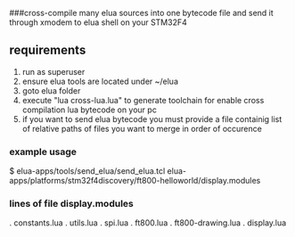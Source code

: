 ###cross-compile many elua sources into one bytecode file and send it through xmodem to elua shell on your STM32F4

## requirements
1. run as superuser
1. ensure elua tools are located under ~/elua
1. goto elua folder
1. execute "lua cross-lua.lua" to generate toolchain for enable cross compilation lua bytecode on your pc
1. if you want to send elua bytecode you must provide a file containig list of relative paths of files you want to merge in order of occurence

### example usage
$ elua-apps/tools/send_elua/send_elua.tcl elua-apps/platforms/stm32f4discovery/ft800-helloworld/display.modules

### lines of file display.modules 
. constants.lua
. utils.lua
. spi.lua
. ft800.lua
. ft800-drawing.lua
. display.lua
